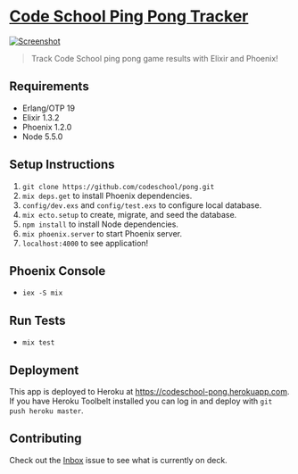 # [Code School Ping Pong Tracker](https://codeschool-pong.herokuapp.com)

[![Screenshot](https://cloud.githubusercontent.com/assets/201320/17273010/b6dff0de-5674-11e6-93cb-5985d2aa2979.png)](https://codeschool-pong.herokuapp.com)

> Track Code School ping pong game results with Elixir and Phoenix!

## Requirements

- Erlang/OTP 19
- Elixir 1.3.2
- Phoenix 1.2.0
- Node 5.5.0

## Setup Instructions

1. `git clone https://github.com/codeschool/pong.git`
2. `mix deps.get` to install Phoenix dependencies.
3. `config/dev.exs` and `config/test.exs` to configure local database.
4. `mix ecto.setup` to create, migrate, and seed the database.
5. `npm install` to install Node dependencies.
6. `mix phoenix.server` to start Phoenix server.
7. `localhost:4000` to see application!

## Phoenix Console

- `iex -S mix`

## Run Tests

- `mix test`

## Deployment

This app is deployed to Heroku at https://codeschool-pong.herokuapp.com. If you have Heroku Toolbelt installed you can log in and deploy with `git push heroku master`.

## Contributing

Check out the [Inbox](https://github.com/codeschool/pong/issues/1) issue
to see what is currently on deck.
